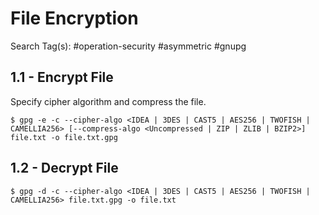 # File Encryption

Search Tag(s): #operation-security #asymmetric #gnupg

## 1.1 - Encrypt File

Specify cipher algorithm and compress the file.

```
$ gpg -e -c --cipher-algo <IDEA | 3DES | CAST5 | AES256 | TWOFISH | CAMELLIA256> [--compress-algo <Uncompressed | ZIP | ZLIB | BZIP2>] file.txt -o file.txt.gpg
```

## 1.2 - Decrypt File

```
$ gpg -d -c --cipher-algo <IDEA | 3DES | CAST5 | AES256 | TWOFISH | CAMELLIA256> file.txt.gpg -o file.txt
```